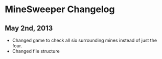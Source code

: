 # MineSweeper Changelog

## May 2nd, 2013
 * Changed game to check all six surrounding mines instead of just the four.
 * Changed file structure
